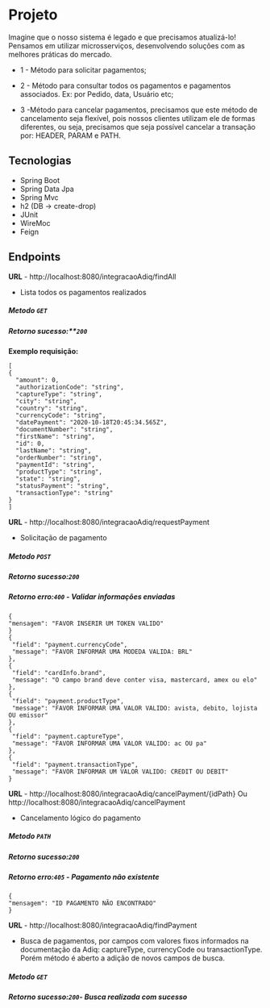 
# Projeto 

Imagine que o nosso sistema é legado e que precisamos atualizá-lo! Pensamos em
utilizar microsserviços, desenvolvendo soluções com as melhores práticas do
mercado.

- 1 -  Método para solicitar pagamentos;

- 2 - Método para consultar todos os pagamentos e
pagamentos associados. Ex: por Pedido, data, Usuário etc;

- 3 -Método para cancelar pagamentos, precisamos que este
método de cancelamento seja flexível, pois nossos clientes utilizam ele de
formas diferentes, ou seja, precisamos que seja possível cancelar a
transação por: HEADER, PARAM e PATH.

## Tecnologias
 - Spring Boot
 - Spring Data Jpa
 - Spring Mvc
 - h2 (DB -> create-drop)
 - JUnit
 - WireMoc
 - Feign
 
## Endpoints


**URL** -  http://localhost:8080/integracaoAdiq/findAll
 - Lista todos os pagamentos realizados
##### Metodo `GET`
##### Retorno sucesso:**`200`
 
**Exemplo requisição:**
  ```
[
  {
    "amount": 0,
    "authorizationCode": "string",
    "captureType": "string",
    "city": "string",
    "country": "string",
    "currencyCode": "string",
    "datePayment": "2020-10-18T20:45:34.565Z",
    "documentNumber": "string",
    "firstName": "string",
    "id": 0,
    "lastName": "string",
    "orderNumber": "string",
    "paymentId": "string",
    "productType": "string",
    "state": "string",
    "statusPayment": "string",
    "transactionType": "string"
  }
]
```

**URL** -  http://localhost:8080/integracaoAdiq/requestPayment
 - Solicitação de pagamento
##### Metodo `POST`
##### Retorno sucesso:`200`
##### Retorno erro:`400` - _Validar informações enviadas_
   ```
  {
  "mensagem": "FAVOR INSERIR UM TOKEN VALIDO"
  }
  {
    "field": "payment.currencyCode",
    "message": "FAVOR INFORMAR UMA MODEDA VALIDA: BRL"
  },
  {
    "field": "cardInfo.brand",
    "message": "O campo brand deve conter visa, mastercard, amex ou elo"
  },
  {
    "field": "payment.productType",
    "message": "FAVOR INFORMAR UMA VALOR VALIDO: avista, debito, lojista OU emissor"
  },
  {
    "field": "payment.captureType",
    "message": "FAVOR INFORMAR UMA VALOR VALIDO: ac OU pa"
  },
  {
    "field": "payment.transactionType",
    "message": "FAVOR INFORMAR UM VALOR VALIDO: CREDIT OU DEBIT"
  }
```

**URL** -  http://localhost:8080/integracaoAdiq/cancelPayment/{idPath} Ou http://localhost:8080/integracaoAdiq/cancelPayment

 
 - Cancelamento lógico do pagamento
##### Metodo `PATH`
##### Retorno sucesso:`200`
##### Retorno erro:`405` - _Pagamento não existente_
   ```
  {
  "mensagem": "ID PAGAMENTO NÃO ENCONTRADO"
 }
  
```

**URL** -  http://localhost:8080/integracaoAdiq/findPayment
 - Busca de pagamentos, por campos com valores fixos informados na documentação da Adiq: captureType, currencyCode ou transactionType. Porém método é aberto a adição de novos campos de busca.
 

##### Metodo `GET`
##### Retorno sucesso:`200`- _Busca realizada com sucesso_

